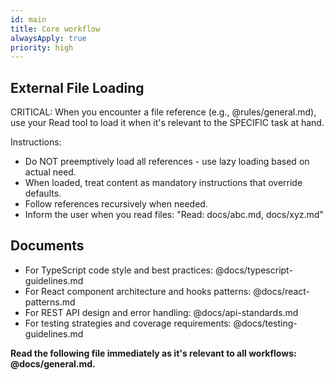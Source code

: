 ```yaml
---
id: main
title: Core workflow
alwaysApply: true
priority: high
---
```


## External File Loading

CRITICAL: When you encounter a file reference (e.g., @rules/general.md), use your Read tool to load it when it's relevant to the SPECIFIC task at hand.

Instructions:

- Do NOT preemptively load all references - use lazy loading based on actual need.
- When loaded, treat content as mandatory instructions that override defaults.
- Follow references recursively when needed.
- Inform the user when you read files: "Read: docs/abc.md, docs/xyz.md"

## Documents

- For TypeScript code style and best practices: @docs/typescript-guidelines.md
- For React component architecture and hooks patterns: @docs/react-patterns.md
- For REST API design and error handling: @docs/api-standards.md
- For testing strategies and coverage requirements: @docs/testing-guidelines.md


**Read the following file immediately as it's relevant to all workflows: @docs/general.md.**


